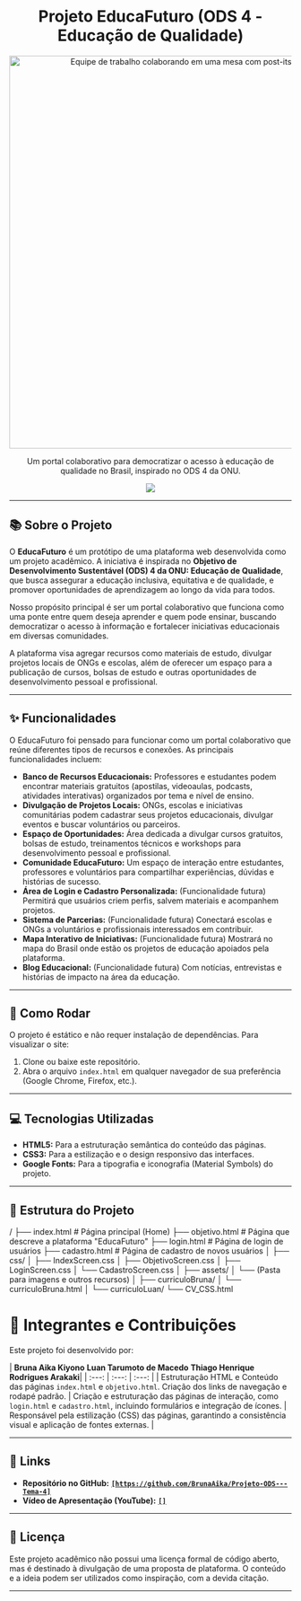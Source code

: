 <h1 align="center">
    Projeto EducaFuturo (ODS 4 - Educação de Qualidade)
</h1>

<p align="center">
    <img loading="lazy" src="https://images.pexels.com/photos/3184339/pexels-photo-3184339.jpeg?auto=compress&cs=tinysrgb&w=1260&h=750&dpr=1" alt="Equipe de trabalho colaborando em uma mesa com post-its e um notebook" width="700">
</p>

<p align="center">
   Um portal colaborativo para democratizar o acesso à educação de qualidade no Brasil, inspirado no ODS 4 da ONU.
</p>

<p align="center">
    <img loading="lazy" src="http://img.shields.io/static/v1?label=STATUS&message=EM%20DESENVOLVIMENTO&color=GREEN&style=for-the-badge"/>
</p>

---

## 📚 Sobre o Projeto

O **EducaFuturo** é um protótipo de uma plataforma web desenvolvida como um projeto acadêmico. A iniciativa é inspirada no **Objetivo de Desenvolvimento Sustentável (ODS) 4 da ONU: Educação de Qualidade**, que busca assegurar a educação inclusiva, equitativa e de qualidade, e promover oportunidades de aprendizagem ao longo da vida para todos.

Nosso propósito principal é ser um portal colaborativo que funciona como uma ponte entre quem deseja aprender e quem pode ensinar, buscando democratizar o acesso à informação e fortalecer iniciativas educacionais em diversas comunidades.

A plataforma visa agregar recursos como materiais de estudo, divulgar projetos locais de ONGs e escolas, além de oferecer um espaço para a publicação de cursos, bolsas de estudo e outras oportunidades de desenvolvimento pessoal e profissional.

---

## ✨ Funcionalidades

O EducaFuturo foi pensado para funcionar como um portal colaborativo que reúne diferentes tipos de recursos e conexões. As principais funcionalidades incluem:

* **Banco de Recursos Educacionais:** Professores e estudantes podem encontrar materiais gratuitos (apostilas, videoaulas, podcasts, atividades interativas) organizados por tema e nível de ensino.
* **Divulgação de Projetos Locais:** ONGs, escolas e iniciativas comunitárias podem cadastrar seus projetos educacionais, divulgar eventos e buscar voluntários ou parceiros.
* **Espaço de Oportunidades:** Área dedicada a divulgar cursos gratuitos, bolsas de estudo, treinamentos técnicos e workshops para desenvolvimento pessoal e profissional.
* **Comunidade EducaFuturo:** Um espaço de interação entre estudantes, professores e voluntários para compartilhar experiências, dúvidas e histórias de sucesso.
* **Área de Login e Cadastro Personalizada:** (Funcionalidade futura) Permitirá que usuários criem perfis, salvem materiais e acompanhem projetos.
* **Sistema de Parcerias:** (Funcionalidade futura) Conectará escolas e ONGs a voluntários e profissionais interessados em contribuir.
* **Mapa Interativo de Iniciativas:** (Funcionalidade futura) Mostrará no mapa do Brasil onde estão os projetos de educação apoiados pela plataforma.
* **Blog Educacional:** (Funcionalidade futura) Com notícias, entrevistas e histórias de impacto na área da educação.

---

## 🚀 Como Rodar

O projeto é estático e não requer instalação de dependências. Para visualizar o site:

1.  Clone ou baixe este repositório.
2.  Abra o arquivo `index.html` em qualquer navegador de sua preferência (Google Chrome, Firefox, etc.).

---

## 💻 Tecnologias Utilizadas

* **HTML5:** Para a estruturação semântica do conteúdo das páginas.
* **CSS3:** Para a estilização e o design responsivo das interfaces.
* **Google Fonts:** Para a tipografia e iconografia (Material Symbols) do projeto.

---

## 📁 Estrutura do Projeto
/
├── index.html            # Página principal (Home)
├── objetivo.html         # Página que descreve a plataforma "EducaFuturo"
├── login.html            # Página de login de usuários
├── cadastro.html         # Página de cadastro de novos usuários
│
├── css/
│   ├── IndexScreen.css
│   ├── ObjetivoScreen.css
│   ├── LoginScreen.css
│   └── CadastroScreen.css
│
├── assets/
│   └── (Pasta para imagens e outros recursos)
│
├── curriculoBruna/
│   └── curriculoBruna.html
│
└── curriculoLuan/
└── CV_CSS.html

# 👥 Integrantes e Contribuições

Este projeto foi desenvolvido por:

| **Bruna Aika Kiyono**
**Luan Tarumoto de Macedo**
**Thiago Henrique Rodrigues Arakaki**|
| :---: | :---: | :---: |
| Estruturação HTML e Conteúdo das páginas `index.html` e `objetivo.html`. Criação dos links de navegação e rodapé padrão. | Criação e estruturação das páginas de interação, como `login.html` e `cadastro.html`, incluindo formulários e integração de ícones. | Responsável pela estilização (CSS) das páginas, garantindo a consistência visual e aplicação de fontes externas. |

---

## 🔗 Links

* **Repositório no GitHub:** [**`[https://github.com/BrunaAika/Projeto-ODS---Tema-4]`**](`[https://github.com/BrunaAika/Projeto-ODS---Tema-4]`)
* **Vídeo de Apresentação (YouTube):** [**`[]`**](`[]`)

---

## 📄 Licença

Este projeto acadêmico não possui uma licença formal de código aberto, mas é destinado à divulgação de uma proposta de plataforma. O conteúdo e a ideia podem ser utilizados como inspiração, com a devida citação.

---